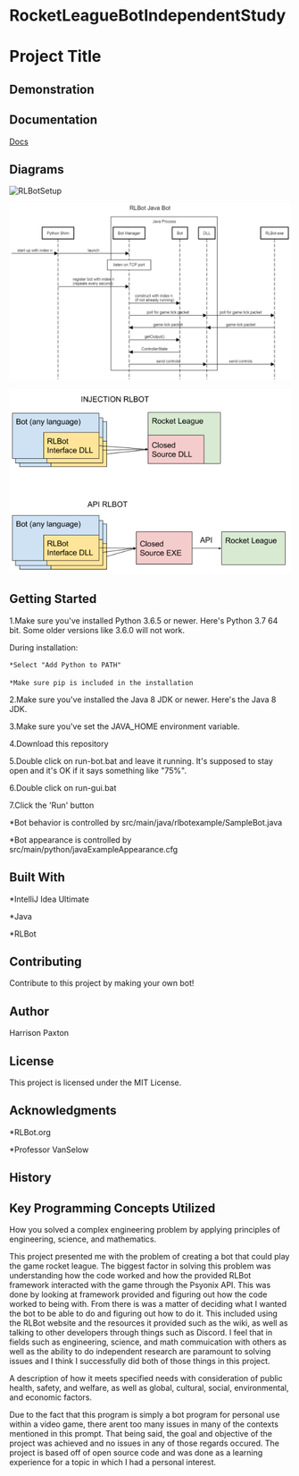 # RocketLeagueBotIndependentStudy

# Project Title


## Demonstration


## Documentation

[Docs](https://github.com/harrisonp18/RocketLeagueBotIndependentStudy/docs)

## Diagrams

![RLBotSetup](docs/RLBotSetupSequence.png)

![RLBotJavaBot](docs/RLBotJavaBot.png)

![RLBotAPI](docs/RLBotAPI.png)

## Getting Started


1.Make sure you've installed Python 3.6.5 or newer. Here's Python 3.7 64 bit. Some older versions like 3.6.0 will not work.

   During installation:
   
    *Select "Add Python to PATH"
    
    *Make sure pip is included in the installation
    
2.Make sure you've installed the Java 8 JDK or newer. Here's the Java 8 JDK.

3.Make sure you've set the JAVA_HOME environment variable.

4.Download this repository

5.Double click on run-bot.bat and leave it running. It's supposed to stay open and it's OK if it says something like "75%".

6.Double click on run-gui.bat

7.Click the 'Run' button

   *Bot behavior is controlled by src/main/java/rlbotexample/SampleBot.java
  
   *Bot appearance is controlled by src/main/python/javaExampleAppearance.cfg

## Built With

*IntelliJ Idea Ultimate

*Java

*RLBot


## Contributing

Contribute to this project by making your own bot!

## Author

Harrison Paxton

## License

This project is licensed under the MIT License.

## Acknowledgments

*RLBot.org

*Professor VanSelow

## History


## Key Programming Concepts Utilized

How you solved a complex engineering problem by applying principles of engineering, science, and mathematics.

This project presented me with the problem of creating a bot that could play the game rocket league. The biggest factor in solving this problem was understanding how the code worked and how the provided RLBot framework interacted with the game through the Psyonix API. This was done by looking at framework provided and figuring out how the code worked to being with. From there is was a matter of deciding what I wanted the bot to be able to do and figuring out how to do it. This included using the RLBot website and the resources it provided such as the wiki, as well as talking to other developers through things such as Discord. I feel that in fields such as engineering, science, and math commuication with others as well as the ability to do independent research are paramount to solving issues and I think I successfully did both of those things in this project.

A description of how it meets specified needs with consideration of public health, safety, and welfare, as well as global, cultural, social, environmental, and economic factors.

Due to the fact that this program is simply a bot program for personal use within a video game, there arent too many issues in many of the contexts mentioned in this prompt. That being said, the goal and objective of the project was achieved and no issues in any of those regards occured. The project is based off of open source code and was done as a learning experience for a topic in which I had a personal interest.
